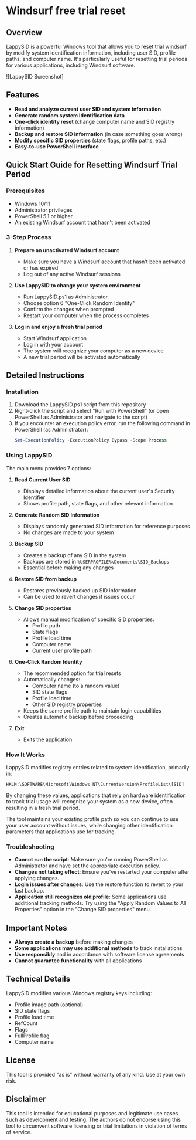# Windsurf free trial reset

## Overview

LappySID is a powerful Windows tool that allows you to reset trial windsurf by modify system identification information, including user SID, profile paths, and computer name. It's particularly useful for resetting trial periods for various applications, including Windsurf software.

![LappySID Screenshot]

## Features

- **Read and analyze current user SID and system information**
- **Generate random system identification data**
- **One-click identity reset** (change computer name and SID registry information)
- **Backup and restore SID information** (in case something goes wrong)
- **Modify specific SID properties** (state flags, profile paths, etc.)
- **Easy-to-use PowerShell interface**

## Quick Start Guide for Resetting Windsurf Trial Period

### Prerequisites
- Windows 10/11
- Administrator privileges
- PowerShell 5.1 or higher
- An existing Windsurf account that hasn't been activated

### 3-Step Process

1. **Prepare an unactivated Windsurf account**
   - Make sure you have a Windsurf account that hasn't been activated or has expired
   - Log out of any active Windsurf sessions

2. **Use LappySID to change your system environment**
   - Run LappySID.ps1 as Administrator
   - Choose option 6 "One-Click Random Identity"
   - Confirm the changes when prompted
   - Restart your computer when the process completes

3. **Log in and enjoy a fresh trial period**
   - Start Windsurf application
   - Log in with your account
   - The system will recognize your computer as a new device
   - A new trial period will be activated automatically

## Detailed Instructions

### Installation

1. Download the LappySID.ps1 script from this repository
2. Right-click the script and select "Run with PowerShell" (or open PowerShell as Administrator and navigate to the script)
3. If you encounter an execution policy error, run the following command in PowerShell (as Administrator):
   ```powershell
   Set-ExecutionPolicy -ExecutionPolicy Bypass -Scope Process
   ```

### Using LappySID

The main menu provides 7 options:

1. **Read Current User SID**
   - Displays detailed information about the current user's Security Identifier
   - Shows profile path, state flags, and other relevant information

2. **Generate Random SID Information**
   - Displays randomly generated SID information for reference purposes
   - No changes are made to your system

3. **Backup SID**
   - Creates a backup of any SID in the system
   - Backups are stored in `%USERPROFILE%\Documents\SID_Backups`
   - Essential before making any changes

4. **Restore SID from backup**
   - Restores previously backed up SID information
   - Can be used to revert changes if issues occur

5. **Change SID properties**
   - Allows manual modification of specific SID properties:
     - Profile path
     - State flags
     - Profile load time
     - Computer name
     - Current user profile path

6. **One-Click Random Identity**
   - The recommended option for trial resets
   - Automatically changes:
     - Computer name (to a random value)
     - SID state flags
     - Profile load time
     - Other SID registry properties
   - Keeps the same profile path to maintain login capabilities
   - Creates automatic backup before proceeding

7. **Exit**
   - Exits the application

### How It Works

LappySID modifies registry entries related to system identification, primarily in:
```
HKLM:\SOFTWARE\Microsoft\Windows NT\CurrentVersion\ProfileList\[SID]
```

By changing these values, applications that rely on hardware identification to track trial usage will recognize your system as a new device, often resulting in a fresh trial period.

The tool maintains your existing profile path so you can continue to use your user account without issues, while changing other identification parameters that applications use for tracking.

### Troubleshooting

- **Cannot run the script**: Make sure you're running PowerShell as Administrator and have set the appropriate execution policy.
- **Changes not taking effect**: Ensure you've restarted your computer after applying changes.
- **Login issues after changes**: Use the restore function to revert to your last backup.
- **Application still recognizes old profile**: Some applications use additional tracking methods. Try using the "Apply Random Values to All Properties" option in the "Change SID properties" menu.

## Important Notes

- **Always create a backup** before making changes
- **Some applications may use additional methods** to track installations
- **Use responsibly** and in accordance with software license agreements
- **Cannot guarantee functionality** with all applications

## Technical Details

LappySID modifies various Windows registry keys including:

- Profile image path (optional)
- SID state flags
- Profile load time
- RefCount
- Flags
- FullProfile flag
- Computer name

## License

This tool is provided "as is" without warranty of any kind. Use at your own risk.

## Disclaimer

This tool is intended for educational purposes and legitimate use cases such as development and testing. The authors do not endorse using this tool to circumvent software licensing or trial limitations in violation of terms of service. 
